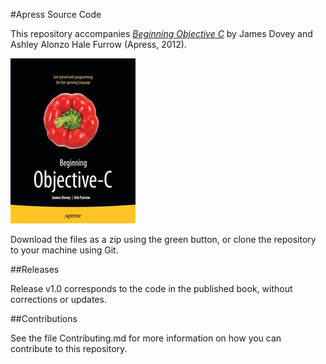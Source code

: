 #Apress Source Code

This repository accompanies [*Beginning Objective C*](http://www.apress.com/9781430243687) by James Dovey and Ashley Alonzo Hale  Furrow (Apress, 2012).

![Cover image](9781430243687.jpg)

Download the files as a zip using the green button, or clone the repository to your machine using Git.

##Releases

Release v1.0 corresponds to the code in the published book, without corrections or updates.

##Contributions

See the file Contributing.md for more information on how you can contribute to this repository.
